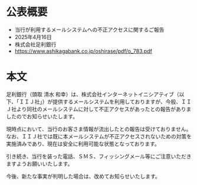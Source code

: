 # 公表概要
- 当行が利用するメールシステムへの不正アクセスに関するご報告
- 2025年4月16日
- 株式会社足利銀行
- https://www.ashikagabank.co.jp/oshirase/pdf/o_783.pdf

# 本文
足利銀行（頭取 清水 和幸）は、株式会社インターネットイニシアティブ（以下、「ＩＩＪ社」）が提供するメールシステムを利用しておりますが、今般、ＩＩＪ社より同社のメールシステムに対して不正アクセスがあったとの報告がありましたのでお知らせいたします。

現時点において、当行のお客さま情報が流出したとの報告は受けておりません。なお、ＩＩＪ社では既に本メールシステムが不正アクセスされないための対策を実施済みであり、現在は安全に利用可能な状態となっております。

引き続き、当行を装った電話、ＳＭＳ、フィッシングメール等にご注意いただきますようお願いいたします。

今後、新たな事実が判明した場合は、改めてお知らせいたします。
